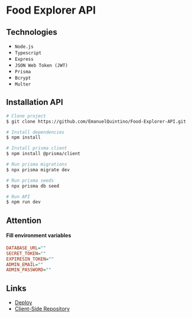 # Food Explorer API
## Technologies
- `Node.js`
- `Typescript`
- `Express`
- `JSON Web Token (JWT)`
- `Prisma`
- `Bcrypt`
- `Multer`

## Installation API

```bash
# Clone project
$ git clone https://github.com/EmanuelQuintino/Food-Explorer-API.git

# Install dependencies
$ npm install

# Install prisma client
$ npm install @prisma/client

# Run prisma migrations
$ npx prisma migrate dev

# Run prisma seeds
$ npx prisma db seed

# Run API
$ npm run dev
```
## Attention

#### Fill environment variables

```ini
DATABASE_URL=""
SECRET_TOKEN=""
EXPIRESIN_TOKEN=""
ADMIN_EMAIL=""
ADMIN_PASSWORD=""
```

## Links

- [Deploy](https://project-food-explorer.netlify.app/)
- [Client-Side Repository](https://github.com/EmanuelQuintino/Food-Explorer)

